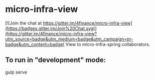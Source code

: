 # micro-infra-view

[![Join the chat at https://gitter.im/4finance/micro-infra-view](https://badges.gitter.im/Join%20Chat.svg)](https://gitter.im/4finance/micro-infra-view?utm_source=badge&utm_medium=badge&utm_campaign=pr-badge&utm_content=badge)
View to micro-infra-spring collaborators.

## To run in "development" mode:
gulp serve
